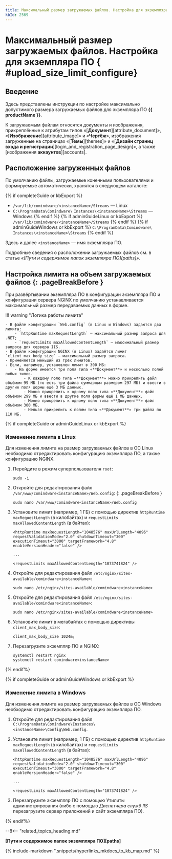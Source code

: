 ```yaml
---
title: Максимальный размер загружаемых файлов. Настройка для экземпляра ПО
kbId: 2569
---
```


# Максимальный размер загружаемых файлов. Настройка для экземпляра ПО { #upload_size_limit_configure}

## Введение

Здесь представлены инструкции по настройке максимально допустимого размера загружаемых файлов для экземпляра ПО **{{ productName }}**.

К загружаемым файлам относятся документы и изображения, прикреплённые к атрибутам типов «[**Документ**][attribute_document]», «[**Изображение**][attribute_image]» и «**Чертёж**», изображения загруженные на страницах «[**Темы**][themes]» и «[**Дизайн страниц входа и регистрации**][login_and_registration_page_design]», а также  [изображения **аккаунтов**][accounts].

## Расположение загруженных файлов

По умолчанию файлы, загружаемые конечными пользователями и формируемые автоматически, хранятся в следующем каталоге:

{% if completeGuide or kbExport %}
- `/var/lib/comindware/<instanceName>/Streams` — Linux
- `C:\ProgramData\Comindware\`  `Instances\<instanceName>\Streams` — Windows
{% endif %}
{% if adminGuideLinux or kbExport %}
`/var/lib/comindware/<instanceName>/Streams`
{% endif %}
{% if adminGuideWindows or kbExport %}
`C:\ProgramData\Comindware\`  `Instances\<instanceName>\Streams`
{% endif %}

Здесь и далее `<instanceName>` — имя экземпляра ПО.

Подробные сведения о расположении загружаемых файлов см. в статье *«[Пути и содержимое папок экземпляра ПО][paths]».*

## Настройка лимита на объем загружаемых файлов {: .pageBreakBefore }

При развёртывании экземпляра ПО в конфигурации экземпляра ПО и конфигурации сервера NGINX по умолчанию устанавливается максимальный размер передаваемых данных в форме.

!!! warning "Логика работы лимита"

    - В файле конфигурации `Web.config` (в Linux и Windows) задаются два лимита:
        - `httpRuntime maxRequestLength` — максимальный размер запроса для .NET;
        - `requestLimits maxAllowedContentLength` — максимальный размер запроса для сервера IIS.
    - В файле конфигурации NGINX (в Linux) задаётся лимит `client_max_body_size` — максимальный размер запроса.
    - Применяется меньший из трёх лимитов.
    - Если, например, установлен лимит в 300 МБ:
        - На форме имеется три поля типа «**Документ**» и несколько полей любых типов.
            - К каждому полю типа «**Документ**» можно прикрепить файл объёмом 99 МБ (то есть три файла суммарным размером 297 МБ) и ввести в другие поля формы ещё 3 МБ данных.
            - Можно прикрепить к одному полю типа «**Документ**» файл объёмом 299 МБ и ввести в другие поля формы ещё 1 МБ данных.
            - Можно прикрепить к одному полю типа «**Документ**» файл объёмом 300 МБ.
            - Нельзя прикрепить к полям типа «**Документ**» три файла по 110 МБ.

{% if completeGuide or adminGuideLinux or kbExport %}
### Изменение лимита в Linux

Для изменения лимита на размер загружаемых файлов в ОС Linux необходимо отредактировать конфигурацию экземпляра ПО, а также конфигурацию NGINX.

1. Перейдите в режим суперпользователя `root`:

    ```
    sudo -i
    ```

2. Откройте для редактирования файл `/var/www/comindware<instanceName>/Web.config`:
{: .pageBreakBefore }

    ```
    sudo nano /var/www/comindware<instanceName>/Web.config
    ```

3. Установите лимит (например, 1 ГБ) с помощью директив `httpRuntime maxRequestLength` (в килобайтах) и `requestLimits maxAllowedContentLength` (в байтах):

    ```
    <httpRuntime maxRequestLength="1048576" maxUrlLength="4096" requestValidationMode="2.0" shutdownTimeout="300" executionTimeout="3000" targetFramework="4.8" enableVersionHeader="false" />

    ...

    <requestLimits maxAllowedContentLength="1073741824" />       
    ```

4. Откройте для редактирования файл `/etc/nginx/sites-available/comindware<instanceName>`:

    ```
    sudo nano /etc/nginx/sites-available/comindware<instanceName>
    ```

5. Откройте для редактирования файл `/etc/nginx/sites-available/comindware<instanceName>`:

    ```
    sudo nano /etc/nginx/sites-available/comindware<instanceName>
    ```

6. Установите лимит в мегабайтах с помощью директивы `client_max_body_size`:

    ```
    client_max_body_size 1024m;
    ```

7. Перезагрузите экземпляр ПО и NGINX:

    ```
    systemctl restart nginx  
    systemctl restart comindware<instanceName>
    ```

{% endif%}

{% if completeGuide or adminGuideWindows or kbExport %}
### Изменение лимита в Windows

Для изменения лимита на размер загружаемых файлов в ОС Windows необходимо отредактировать конфигурацию экземпляра ПО.

1. Откройте для редактирования файл `C:\ProgramData\Comindware\Instances\<instanceName>\Config\Web.config`.
2. Установите лимит (например, 1 ГБ) с помощью директив `httpRuntime maxRequestLength` (в килобайтах) и `requestLimits maxAllowedContentLength` (в байтах):

    ```
    <httpRuntime maxRequestLength="1048576" maxUrlLength="4096" requestValidationMode="2.0" shutdownTimeout="300" executionTimeout="3000" targetFramework="4.8" enableVersionHeader="false" />

    ...

    <requestLimits maxAllowedContentLength="1073741824" />
    ```

3. Перезагрузите экземпляр ПО с помощью Утилиты администрирования (либо с помощью _Диспетчера служб IIS_ перезагрузите сервер приложений и сайт экземпляра ПО).

{% endif%}

--8<-- "related_topics_heading.md"

**[Пути и содержимое папок экземпляра ПО][paths]**

{% include-markdown ".snippets/hyperlinks_mkdocs_to_kb_map.md" %}
